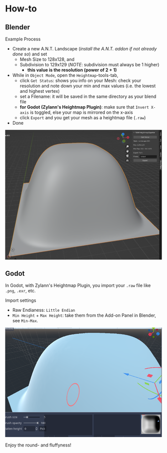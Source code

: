 # How-to

## Blender

Example Process
* Create a new A.N.T. Landscape (_install the A.N.T. addon if not already done so_) and set
  * Mesh Size to 128x128, and
  * Subdivision to 129x129 (_NOTE_: subdivision must always be 1 higher)
    * **this value is the resolution (power of 2 + 1)**
* While in `Object Mode`, open the `Heightmap`-tools-tab,
  * click `Get Status`: shows you info on your Mesh: check your resolution and note down your min and max values (i.e. the lowest and highest vertex)
  * set a Filename: it will be saved in the same directory as your blend file
  * **for Godot (Zylann's Heightmap Plugin)**: make sure that `Invert X-axis` is toggled, else your map is mirrored on the x-axis
  * click `Export` and you get your mesh as a heightmap file (`.raw`)
* Done

![Mesh in Blender](blender.png)


## Godot

In Godot, with Zylann's Heightmap Plugin, you import your `.raw` file like `.png`, `.exr`, etc.

Import settings
* Raw Endianess: `Little Endian`
* `Min Height` + `Max Height`: take them from the Add-on Panel in Blender, see `Min-Max`.

![Imported map in Godot](godot_zylanns_hm_plugin.png)

Enjoy the round- and fluffyness!
